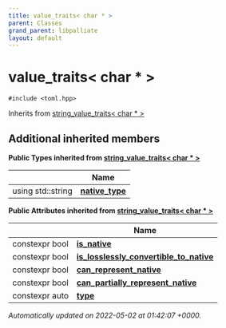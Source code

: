 ```yaml
---
title: value_traits< char * >
parent: Classes
grand_parent: libpalliate
layout: default
---
```


# value_traits< char * >






`#include <toml.hpp>`

Inherits from [string_value_traits< char * >](/libpalliate/generated/Classes/structstring__value__traits)

## Additional inherited members

**Public Types inherited from [string_value_traits< char * >](/libpalliate/generated/Classes/structstring__value__traits)**

|                | Name           |
| -------------- | -------------- |
| using std::string | **[native_type](/libpalliate/generated/Classes/structstring__value__traits#using-native-type)**  |

**Public Attributes inherited from [string_value_traits< char * >](/libpalliate/generated/Classes/structstring__value__traits)**

|                | Name           |
| -------------- | -------------- |
| constexpr bool | **[is_native](/libpalliate/generated/Classes/structstring__value__traits#variable-is-native)**  |
| constexpr bool | **[is_losslessly_convertible_to_native](/libpalliate/generated/Classes/structstring__value__traits#variable-is-losslessly-convertible-to-native)**  |
| constexpr bool | **[can_represent_native](/libpalliate/generated/Classes/structstring__value__traits#variable-can-represent-native)**  |
| constexpr bool | **[can_partially_represent_native](/libpalliate/generated/Classes/structstring__value__traits#variable-can-partially-represent-native)**  |
| constexpr auto | **[type](/libpalliate/generated/Classes/structstring__value__traits#variable-type)**  |



_Automatically updated on 2022-05-02 at 01:42:07 +0000._
